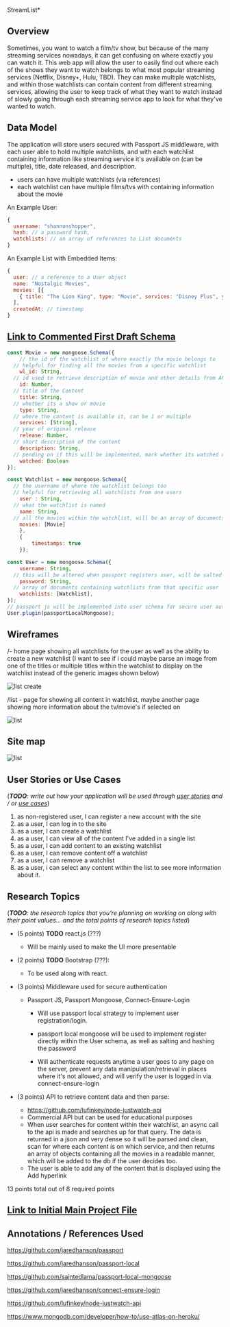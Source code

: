 StreamList*

## Overview

Sometimes, you want to watch a film/tv show, but because of the many streaming services nowadays, it can get confusing on where exactly you can watch it. This web app will allow the user to easily find out where each of the shows they want to watch belongs to what most popular streaming services (Netflix, Disney+, Hulu, TBD). They can make multiple watchlists, and within those watchlists can contain content from different streaming services, allowing the user to keep track of what they want to watch instead of slowly going through each streaming service app to look for what they've wanted to watch.


## Data Model

The application will store users secured with Passport JS middleware, with each user able to hold multiple watchlists, and with each watchlist containing information like streaming service it's available on (can be multiple), title, date released, and description.

* users can have multiple watchlists (via references)
* each watchlist can have multiple films/tvs with containing information about the movie

An Example User:

```javascript
{
  username: "shannonshopper",
  hash: // a password hash,
  watchlists: // an array of references to List documents
}
```

An Example List with Embedded Items:

```javascript
{
  user: // a reference to a User object
  name: "Nostalgic Movies",
  movies: [{
    { title: "The Lion King", type: "Movie", services: "Disney Plus", year_released: 1994, description: "Simba idolizes his father, King Mufasa, and takes to heart his own royal destiny. But not everyone in the kingdom celebrates the new cub's arrival. Scar, Mufasa's brother—and former heir to the throne—has plans of his own."},
  ],
  createdAt: // timestamp
}
```


## [Link to Commented First Draft Schema](db.js) 

```javascript
const Movie = new mongoose.Schema({
  	// the id of the watchlist of where exactly the movie belongs to
  // helpful for finding all the movies from a specific watchlist
    wl_id: String,
  // id used to retrieve description of movie and other details from API
    id: Number,
  // title of the Content
    title: String,
  // whether its a show or movie
    type: String,
  // where the content is available it, can be 1 or multiple 
    services: [String],
  // year of original release
    release: Number,
  // short description of the content
    description: String,
  // pending on if this will be implemented, mark whether its watched or not
    watched: Boolean
});

const Watchlist = new mongoose.Schema({
  // the username of where the watchlist belongs too
  // helpful for retrieving all watchlists from one users
    user : String,
  // what the watchlist is named
    name: String,
  // all the movies within the watchlist, will be an array of documents
    movies: [Movie]
    },
    {
        timestamps: true
    });

const User = new mongoose.Schema({
    username: String,
  // this will be altered when passport registers user, will be salted and hashed
    password: String,
  // array of documents containing watchlists from that specific user
    watchlists: [Watchlist],
});
// passport js will be implemented into user schema for secure user authentication
User.plugin(passportLocalMongoose);
```

## Wireframes

/- home page showing all watchlists for the user as well as the ability to create a new watchlist (I want to see if i could maybe parse an image from one of the titles or multiple titles within the watchlist to display on the watchlist instead of the generic images shown below)

![list create](documentation/index.png)

/list - page for showing all content in watchlist, maybe another page showing more information about the tv/movie's if selected on

![list](documentation/list.png)

## Site map

![list](documentation/sitemap.png)

## User Stories or Use Cases

(___TODO__: write out how your application will be used through [user stories](http://en.wikipedia.org/wiki/User_story#Format) and / or [use cases](https://www.mongodb.com/download-center?jmp=docs&_ga=1.47552679.1838903181.1489282706#previous)_)

1. as non-registered user, I can register a new account with the site
2. as a user, I can log in to the site
3. as a user, I can create a watchlist
4. as a user, I can view all of the content I've added in a single list
5. as a user, I can add content to an existing watchlist
6. as a user, I can remove content off a watchlist
7. as a user, I can remove a watchlist
8. as a user, i can select any content within the list to see more information about it.

## Research Topics

(___TODO__: the research topics that you're planning on working on along with their point values... and the total points of research topics listed_)

* (5 points) __TODO__ react.js (???)
    * Will be mainly used to make the UI more presentable 
    
* (2 points) __TODO__  Bootstrap (???):
    * To be used along with react.
    
* (3 points) Middleware used for secure authentication
    
    * Passport JS, Passport Mongoose, Connect-Ensure-Login
    
        * Will use passport local strategy to implement user registration/login.
    
        * passport local mongoose will be used to implement register directly within the User schema, as well as salting and hashing the password
    
        * Will authenticate requests anytime a user goes to any page on the server, prevent any data manipulation/retrieval in places where it's not allowed, and will verify the user is logged in via connect-ensure-login
    
            
    
* (3 points) API to retrieve content data and then parse:
    * https://github.com/lufinkey/node-justwatch-api
    * Commercial API but can be used for educational purposes
    * When user searches for content within their watchlist, an async call to the api is made and searches up for that query. The data is returned in a json and very dense so it will be parsed and clean, scan for where each content is on which service, and then returns an array of objects containing all the movies in a readable manner, which will be added to the db if the user decides too.
    * The user is able to add any of the content that is displayed using the Add hyperlink

    



13 points total out of 8 required points


## [Link to Initial Main Project File](app.js) 

## Annotations / References Used

https://github.com/jaredhanson/passport

https://github.com/jaredhanson/passport-local

https://github.com/saintedlama/passport-local-mongoose

https://github.com/jaredhanson/connect-ensure-login

https://github.com/lufinkey/node-justwatch-api

https://www.mongodb.com/developer/how-to/use-atlas-on-heroku/

